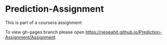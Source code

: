 # Prediction-Assignment
This is part of a coursera assignment


To view gh-pages branch please open https://neoeahit.github.io/Prediction-Assignment/Assignment
